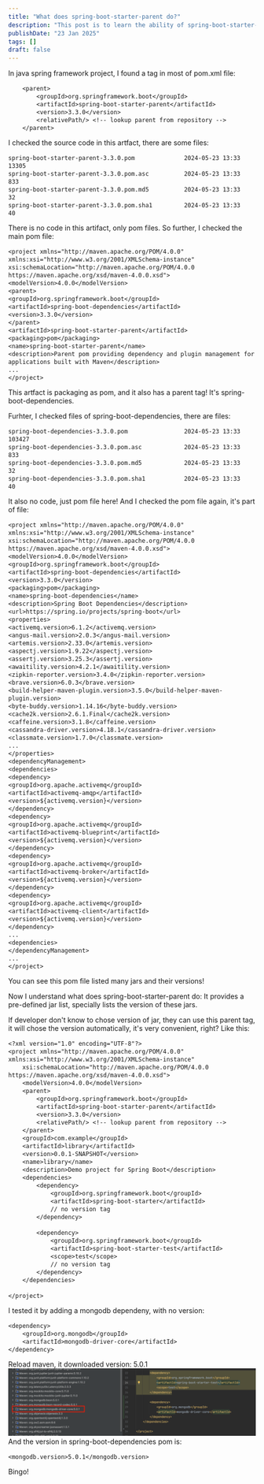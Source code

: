 ```yaml
---
title: "What does spring-boot-starter-parent do?"
description: "This post is to learn the ability of spring-boot-starter-parent"
publishDate: "23 Jan 2025"
tags: []
draft: false
---
```


In java spring framework project, I found a tag in most of pom.xml file:
```
    <parent>
		<groupId>org.springframework.boot</groupId>
		<artifactId>spring-boot-starter-parent</artifactId>
		<version>3.3.0</version>
		<relativePath/> <!-- lookup parent from repository -->
	</parent>
```
I checked the source code in this artfact, there are some files:
```
spring-boot-starter-parent-3.3.0.pom              2024-05-23 13:33     13305      
spring-boot-starter-parent-3.3.0.pom.asc          2024-05-23 13:33       833      
spring-boot-starter-parent-3.3.0.pom.md5          2024-05-23 13:33        32      
spring-boot-starter-parent-3.3.0.pom.sha1         2024-05-23 13:33        40    
```
There is no code in this artifact, only pom files. So further, I checked the main pom file:
```
<project xmlns="http://maven.apache.org/POM/4.0.0" xmlns:xsi="http://www.w3.org/2001/XMLSchema-instance" xsi:schemaLocation="http://maven.apache.org/POM/4.0.0 https://maven.apache.org/xsd/maven-4.0.0.xsd">
<modelVersion>4.0.0</modelVersion>
<parent>
<groupId>org.springframework.boot</groupId>
<artifactId>spring-boot-dependencies</artifactId>
<version>3.3.0</version>
</parent>
<artifactId>spring-boot-starter-parent</artifactId>
<packaging>pom</packaging>
<name>spring-boot-starter-parent</name>
<description>Parent pom providing dependency and plugin management for applications built with Maven</description>
...
</project>
```
This artfact is packaging as pom, and it also has a parent tag! It's spring-boot-dependencies.

Furhter, I checked files of spring-boot-dependencies, there are files:
```
spring-boot-dependencies-3.3.0.pom                2024-05-23 13:33    103427      
spring-boot-dependencies-3.3.0.pom.asc            2024-05-23 13:33       833      
spring-boot-dependencies-3.3.0.pom.md5            2024-05-23 13:33        32      
spring-boot-dependencies-3.3.0.pom.sha1           2024-05-23 13:33        40  
```
It also no code, just pom file here! And I checked the pom file again, it's part of file:
```
<project xmlns="http://maven.apache.org/POM/4.0.0" xmlns:xsi="http://www.w3.org/2001/XMLSchema-instance" xsi:schemaLocation="http://maven.apache.org/POM/4.0.0 https://maven.apache.org/xsd/maven-4.0.0.xsd">
<modelVersion>4.0.0</modelVersion>
<groupId>org.springframework.boot</groupId>
<artifactId>spring-boot-dependencies</artifactId>
<version>3.3.0</version>
<packaging>pom</packaging>
<name>spring-boot-dependencies</name>
<description>Spring Boot Dependencies</description>
<url>https://spring.io/projects/spring-boot</url>
<properties>
<activemq.version>6.1.2</activemq.version>
<angus-mail.version>2.0.3</angus-mail.version>
<artemis.version>2.33.0</artemis.version>
<aspectj.version>1.9.22</aspectj.version>
<assertj.version>3.25.3</assertj.version>
<awaitility.version>4.2.1</awaitility.version>
<zipkin-reporter.version>3.4.0</zipkin-reporter.version>
<brave.version>6.0.3</brave.version>
<build-helper-maven-plugin.version>3.5.0</build-helper-maven-plugin.version>
<byte-buddy.version>1.14.16</byte-buddy.version>
<cache2k.version>2.6.1.Final</cache2k.version>
<caffeine.version>3.1.8</caffeine.version>
<cassandra-driver.version>4.18.1</cassandra-driver.version>
<classmate.version>1.7.0</classmate.version>
...
</properties>
<dependencyManagement>
<dependencies>
<dependency>
<groupId>org.apache.activemq</groupId>
<artifactId>activemq-amqp</artifactId>
<version>${activemq.version}</version>
</dependency>
<dependency>
<groupId>org.apache.activemq</groupId>
<artifactId>activemq-blueprint</artifactId>
<version>${activemq.version}</version>
</dependency>
<dependency>
<groupId>org.apache.activemq</groupId>
<artifactId>activemq-broker</artifactId>
<version>${activemq.version}</version>
</dependency>
<dependency>
<groupId>org.apache.activemq</groupId>
<artifactId>activemq-client</artifactId>
<version>${activemq.version}</version>
</dependency>
...
<dependencies>
</dependencyManagement>
...
</project>
```
You can see this pom file listed many jars and their versions!

Now I understand what does spring-boot-starter-parent do: It provides a pre-defined jar list, specially lists the version of these jars. 

If developer don't know to chose version of jar, they can use this parent tag, it will chose the version automatically, it's very convenient, right? Like this:
```
<?xml version="1.0" encoding="UTF-8"?>
<project xmlns="http://maven.apache.org/POM/4.0.0" xmlns:xsi="http://www.w3.org/2001/XMLSchema-instance"
	xsi:schemaLocation="http://maven.apache.org/POM/4.0.0 https://maven.apache.org/xsd/maven-4.0.0.xsd">
	<modelVersion>4.0.0</modelVersion>
	<parent>
		<groupId>org.springframework.boot</groupId>
		<artifactId>spring-boot-starter-parent</artifactId>
		<version>3.3.0</version>
		<relativePath/> <!-- lookup parent from repository -->
	</parent>
	<groupId>com.example</groupId>
	<artifactId>library</artifactId>
	<version>0.0.1-SNAPSHOT</version>
	<name>library</name>
	<description>Demo project for Spring Boot</description>
	<dependencies>
		<dependency>
			<groupId>org.springframework.boot</groupId>
			<artifactId>spring-boot-starter</artifactId>
            // no version tag
		</dependency>

		<dependency>
			<groupId>org.springframework.boot</groupId>
			<artifactId>spring-boot-starter-test</artifactId>
			<scope>test</scope>
            // no version tag
		</dependency>
	</dependencies>

</project>
```
I tested it by adding a mongodb dependeny, with no version:
```
<dependency>
	<groupId>org.mongodb</groupId>
	<artifactId>mongodb-driver-core</artifactId>
</dependency>
 ``` 
 Reload maven, it downloaded version: 5.0.1
 ![mongodb jar](./mongdb-dependency.png)
And the version in spring-boot-dependencies pom is:
```
<mongodb.version>5.0.1</mongodb.version>
```
Bingo!



